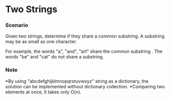 # Two Strings

### Scenario
Given two strings, determine if they share a common substring. A substring may be as small as one character.

For example, the words "a", "and", "art" share the common substring . The words "be" and "cat" do not share a substring.

### Note
*By using "abcdefghijklmnopqrstuvwxyz" string as a dictionary, the solution can be implemented without dictionary collection.
*Comparing two elements at once, it takes only O(n).